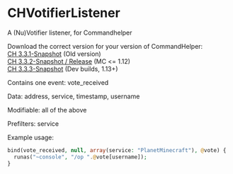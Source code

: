 CHVotifierListener
==================

A (Nu)Votifier listener, for Commandhelper

Download the correct version for your version of CommandHelper:
<br>[CH 3.3.1-Snapshot](https://letsbuild.net/jenkins/job/CHVotifierListener/1/) (Old version)
<br>[CH 3.3.2-Snapshot / Release](https://letsbuild.net/jenkins/job/CHVotifierListener/4/) (MC <= 1.12)
<br>[CH 3.3.3-Snapshot](https://letsbuild.net/jenkins/job/CHVotifierListener/lastSuccessfulBuild/) (Dev builds, 1.13+)

Contains one event: vote_received

Data: address, service, timestamp, username

Modifiable: all of the above

Prefilters: service

Example usage:

```php
bind(vote_received, null, array(service: "PlanetMinecraft"), @vote) {
  runas("~console", "/op ".@vote[username]);
}
```
